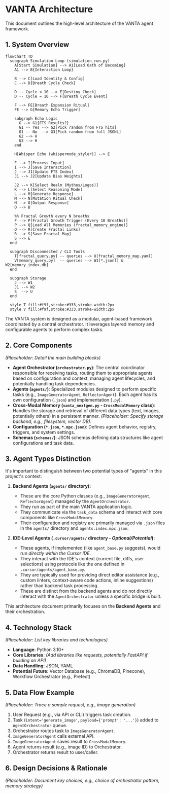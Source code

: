 # VANTA Architecture

This document outlines the high-level architecture of the VANTA agent framework.

## 1. System Overview

```mermaid
flowchart TD
  subgraph Simulation Loop (simulation_run.py)
    A[Start Simulation] --> A1[Load Oath of Becoming]
    A1 --> B{Interaction Loop}

    B --> C[Load Identity & Config]
    C --> D{Breath Cycle Check}
    
    D -- Cycle < 10 --> E[Destiny Check]
    D -- Cycle = 10 --> F[Breath Cycle Event]

    F --> FE[Breath Expansion Ritual]
    FE --> G[Memory Echo Trigger]
    
    subgraph Echo Logic
      G --> G1{FTS Results?}
      G1 -- Yes --> G2[Pick random from FTS hits]
      G1 -- No  --> G3[Pick random from full JSONL]
      G2 --> H
      G3 --> H
    end
    
    H[Whisper Echo (whispermode_styler)] --> E

    E --> I[Process Input]
    I --> J[Save Interaction]
    J --> J1[Update FTS Index]
    J1 --> J2[Update Bias Weights]

    J2 --> K[Select Realm (Mythos/Logos)]
    K --> L[Select Reasoning Mode]
    L --> M[Generate Response]
    M --> N[Mutation Ritual Check]
    N --> O[Output Response]
    O --> B

    %% Fractal Growth every N breaths
    F --> P[Fractal Growth Trigger (Every 10 Breaths)]
    P --> Q[Load All Memories (fractal_memory_engine)]
    Q --> R[Create Fractal Links]
    R --> S[Save Fractal Map]
    S --> E
  end

  subgraph Disconnected / CLI Tools
    T[fractal_query.py] -- queries --> U[fractal_memory_map.yaml]
    V[memory_query.py]  -- queries --> W1[*.jsonl] & W2[memory_index.db]
  end

  subgraph Storage
    J --> W1
    J1 --> W2
    S  --> U
  end

  style T fill:#f9f,stroke:#333,stroke-width:2px
  style V fill:#f9f,stroke:#333,stroke-width:2px
```

The VANTA system is designed as a modular, agent-based framework coordinated by a central orchestrator. It leverages layered memory and configurable agents to perform complex tasks.

## 2. Core Components

*(Placeholder: Detail the main building blocks)*

- **Agent Orchestrator (`orchestrator.py`)**: The central coordinator responsible for receiving tasks, routing them to appropriate agents based on configuration and context, managing agent lifecycles, and potentially handling task dependencies.
- **Agents (`agents/`)**: Specialized modules designed to perform specific tasks (e.g., `ImageGeneratorAgent`, `ReflectorAgent`). Each agent has its own configuration (`.json`) and implementation (`.py`).
- **Cross-Modal Memory (`vanta_nextgen.py` - `CrossModalMemory` class)**: Handles the storage and retrieval of different data types (text, images, potentially others) in a persistent manner. *(Placeholder: Specify storage backend, e.g., filesystem, vector DB)*.
- **Configuration (`*.json`, `*.mpc.json`)**: Defines agent behavior, registry, triggers, and system settings.
- **Schemas (`schemas/`)**: JSON schemas defining data structures like agent configurations and task data.

## 3. Agent Types Distinction

It's important to distinguish between two potential types of "agents" in this project's context:

1.  **Backend Agents (`agents/` directory):**
    *   These are the core Python classes (e.g., `ImageGeneratorAgent`, `ReflectorAgent`) managed by the `AgentOrchestrator`.
    *   They run as part of the main VANTA application logic.
    *   They communicate via the `task_data` schema and interact with core components like `CrossModalMemory`.
    *   Their configuration and registry are primarily managed via `.json` files in the `agents/` directory and `agents.index.mpc.json`.

2.  **IDE-Level Agents (`.cursor/agents/` directory - *Optional/Potential*):**
    *   These agents, if implemented (like `agent_base.py` suggests), would run *directly within the Cursor IDE*.
    *   They interact with the IDE's context (current file, diffs, user selections) using protocols like the one defined in `.cursor/agents/agent_base.py`.
    *   They are typically used for providing direct editor assistance (e.g., custom linters, context-aware code actions, inline suggestions) rather than backend task processing.
    *   These are distinct from the backend agents and do not directly interact with the `AgentOrchestrator` unless a specific bridge is built.

This architecture document primarily focuses on the **Backend Agents** and their orchestration.

## 4. Technology Stack

*(Placeholder: List key libraries and technologies)*

- **Language**: Python 3.10+
- **Core Libraries**: *(Add libraries like requests, potentially FastAPI if building an API)*
- **Data Handling**: JSON, YAML
- **Potential Future**: Vector Database (e.g., ChromaDB, Pinecone), Workflow Orchestrator (e.g., Prefect)

## 5. Data Flow Example

*(Placeholder: Trace a sample request, e.g., image generation)*

1.  User Request (e.g., via API or CLI) triggers task creation.
2.  Task (`intent='generate_image'`, `payload={'prompt': '...'}`) added to `AgentOrchestrator` queue.
3.  Orchestrator routes task to `ImageGeneratorAgent`.
4.  `ImageGeneratorAgent` calls external API.
5.  `ImageGeneratorAgent` saves result to `CrossModalMemory`.
6.  Agent returns result (e.g., image ID) to Orchestrator.
7.  Orchestrator returns result to user/caller.

## 6. Design Decisions & Rationale

*(Placeholder: Document key choices, e.g., choice of orchestrator pattern, memory strategy)* 